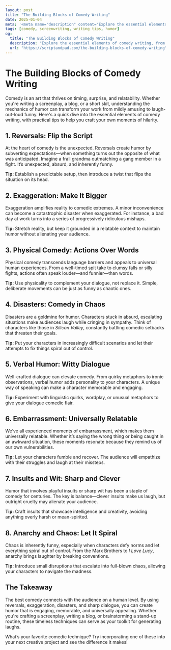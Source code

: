 ```yaml
---
layout: post
title: "The Building Blocks of Comedy Writing"
date: 2025-01-04
meta: '<meta name="description" content="Explore the essential elements of comedy writing, from reversals to witty dialogue. Learn how to craft engaging humor for your screenplays or creative projects.">'
tags: [comedy, screenwriting, writing tips, humor]
og: 
  title: "The Building Blocks of Comedy Writing"
  description: "Explore the essential elements of comedy writing, from reversals to witty dialogue. Learn how to craft engaging humor for your screenplays or creative projects."
  url: "https://scriptandpad.com/the-building-blocks-of-comedy-writing"
---
```

<h1>The Building Blocks of Comedy Writing</h1>
<p>Comedy is an art that thrives on timing, surprise, and relatability. Whether you're writing a screenplay, a blog, or a short skit, understanding the mechanics of humor can transform your work from mildly amusing to laugh-out-loud funny. Here's a quick dive into the essential elements of comedy writing, with practical tips to help you craft your own moments of hilarity.</p>

<h2>1. Reversals: Flip the Script</h2>
<p>At the heart of comedy is the unexpected. Reversals create humor by subverting expectations—when something turns out the opposite of what was anticipated. Imagine a frail grandma outmatching a gang member in a fight. It’s unexpected, absurd, and inherently funny.</p>
<p><strong>Tip:</strong> Establish a predictable setup, then introduce a twist that flips the situation on its head.</p>

<h2>2. Exaggeration: Make It Bigger</h2>
<p>Exaggeration amplifies reality to comedic extremes. A minor inconvenience can become a catastrophic disaster when exaggerated. For instance, a bad day at work turns into a series of progressively ridiculous mishaps.</p>
<p><strong>Tip:</strong> Stretch reality, but keep it grounded in a relatable context to maintain humor without alienating your audience.</p>

<h2>3. Physical Comedy: Actions Over Words</h2>
<p>Physical comedy transcends language barriers and appeals to universal human experiences. From a well-timed spit take to clumsy falls or silly fights, actions often speak louder—and funnier—than words.</p>
<p><strong>Tip:</strong> Use physicality to complement your dialogue, not replace it. Simple, deliberate movements can be just as funny as chaotic ones.</p>

<h2>4. Disasters: Comedy in Chaos</h2>
<p>Disasters are a goldmine for humor. Characters stuck in absurd, escalating situations make audiences laugh while cringing in sympathy. Think of characters like those in <em>Silicon Valley</em>, constantly battling comedic setbacks that threaten their goals.</p>
<p><strong>Tip:</strong> Put your characters in increasingly difficult scenarios and let their attempts to fix things spiral out of control.</p>

<h2>5. Verbal Humor: Witty Dialogue</h2>
<p>Well-crafted dialogue can elevate comedy. From quirky metaphors to ironic observations, verbal humor adds personality to your characters. A unique way of speaking can make a character memorable and engaging.</p>
<p><strong>Tip:</strong> Experiment with linguistic quirks, wordplay, or unusual metaphors to give your dialogue comedic flair.</p>

<h2>6. Embarrassment: Universally Relatable</h2>
<p>We’ve all experienced moments of embarrassment, which makes them universally relatable. Whether it’s saying the wrong thing or being caught in an awkward situation, these moments resonate because they remind us of our own vulnerabilities.</p>
<p><strong>Tip:</strong> Let your characters fumble and recover. The audience will empathize with their struggles and laugh at their missteps.</p>

<h2>7. Insults and Wit: Sharp and Clever</h2>
<p>Humor that involves playful insults or sharp wit has been a staple of comedy for centuries. The key is balance—clever insults make us laugh, but outright cruelty may alienate your audience.</p>
<p><strong>Tip:</strong> Craft insults that showcase intelligence and creativity, avoiding anything overly harsh or mean-spirited.</p>

<h2>8. Anarchy and Chaos: Let It Spiral</h2>
<p>Chaos is inherently funny, especially when characters defy norms and let everything spiral out of control. From the Marx Brothers to <em>I Love Lucy</em>, anarchy brings laughter by breaking conventions.</p>
<p><strong>Tip:</strong> Introduce small disruptions that escalate into full-blown chaos, allowing your characters to navigate the madness.</p>

<h2>The Takeaway</h2>
<p>The best comedy connects with the audience on a human level. By using reversals, exaggeration, disasters, and sharp dialogue, you can create humor that is engaging, memorable, and universally appealing. Whether you're crafting a screenplay, writing a blog, or brainstorming a stand-up routine, these timeless techniques can serve as your toolkit for generating laughs.</p>

<p>What’s your favorite comedic technique? Try incorporating one of these into your next creative project and see the difference it makes!</p>
